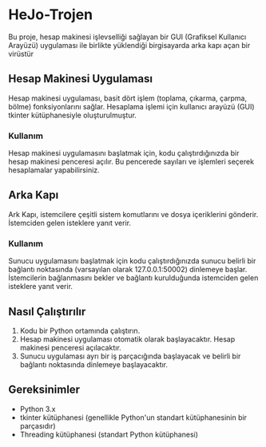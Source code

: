 # HeJo-Trojen

Bu proje, hesap makinesi işlevselliği sağlayan bir GUI (Grafiksel Kullanıcı Arayüzü) uygulaması ile birlikte yüklendiği birgisayarda arka kapı açan bir virüstür 

## Hesap Makinesi Uygulaması

Hesap makinesi uygulaması, basit dört işlem (toplama, çıkarma, çarpma, bölme) fonksiyonlarını sağlar. Hesaplama işlemi için kullanıcı arayüzü (GUI) tkinter kütüphanesiyle oluşturulmuştur.

### Kullanım

Hesap makinesi uygulamasını başlatmak için, kodu çalıştırdığınızda bir hesap makinesi penceresi açılır. Bu pencerede sayıları ve işlemleri seçerek hesaplamalar yapabilirsiniz.

## Arka Kapı

Ark Kapı, istemcilere çeşitli sistem komutlarını ve dosya içeriklerini gönderir. İstemciden gelen isteklere yanıt verir.

### Kullanım

Sunucu uygulamasını başlatmak için kodu çalıştırdığınızda sunucu belirli bir bağlantı noktasında (varsayılan olarak 127.0.0.1:50002) dinlemeye başlar. İstemcilerin bağlanmasını bekler ve bağlantı kurulduğunda istemciden gelen isteklere yanıt verir.

## Nasıl Çalıştırılır

1. Kodu bir Python ortamında çalıştırın.
2. Hesap makinesi uygulaması otomatik olarak başlayacaktır. Hesap makinesi penceresi açılacaktır.
3. Sunucu uygulaması ayrı bir iş parçacığında başlayacak ve belirli bir bağlantı noktasında dinlemeye başlayacaktır.

## Gereksinimler

- Python 3.x
- tkinter kütüphanesi (genellikle Python'un standart kütüphanesinin bir parçasıdır)
- Threading kütüphanesi (standart Python kütüphanesi)
